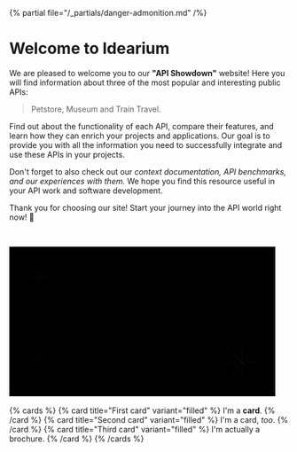 {% partial file="/_partials/danger-admonition.md" /%}

# Welcome to Idearium

We are pleased to welcome you to our <strong>"API Showdown"</strong> website! Here you will find information about three of the most popular and interesting public APIs:

> Petstore, Museum and Train Travel.

Find out about the functionality of each API, compare their features, and learn how they can enrich your projects and applications. Our goal is to provide you with all the information you need to successfully integrate and use these APIs in your projects.

Don't forget to also check out our <em>context documentation, API benchmarks, and our experiences with them.</em> We hope you find this resource useful in your API work and software development.

Thank you for choosing our site! Start your journey into the API world right now! 🚀

<br />

![giphy](images/giphy.gif)

{% cards %}
  {% card title="First card" variant="filled" %}
    I'm a **card**. 
  {% /card %}
  {% card title="Second card" variant="filled" %}
    I'm a card, _too_.
  {% /card %}
  {% card title="Third card" variant="filled" %}
    I'm actually a brochure.
  {% /card %}
{% /cards %}